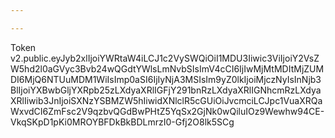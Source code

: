 ```yaml
---

---
```


Token 
v2.public.eyJyb2xlIjoiYWRtaW4iLCJ1c2VySWQiOiI1MDU3Iiwic3ViIjoiY2VsZW5hd2l0aGVyc3Bvb24wQGdtYWlsLmNvbSIsImV4cCI6IjIwMjMtMDItMjZUMDI6MjQ6NTUuMDM1WiIsImp0aSI6IjIyNjA3MSIsIm9yZ0lkIjoiMjczNyIsInNjb3BlIjoiYXBwbGljYXRpb25zLXdyaXRlIGFjY291bnRzLXdyaXRlIGNhcmRzLXdyaXRlIiwib3JnIjoiSXNzYSBMZW5hIiwidXNlclR5cGUiOiJvcmciLCJpc1VuaXRQaWxvdCI6ZmFsc2V9qzbvQGdBwPHtZ5YqSx2GjNk0wQiluIOz9Wewhw94CE-VkqSKpD1pKi0MROYBFDkBkBDLmrzI0-Gfj2O8lk5SCg
